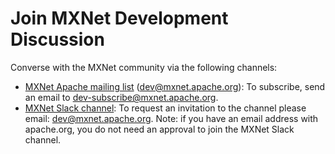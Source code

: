 # Join MXNet Development Discussion

Converse with the MXNet community via the following channels:

- [MXNet Apache mailing list](https://lists.apache.org/list.html?dev@mxnet.apache.org) (dev@mxnet.apache.org): To subscribe, send an email to <a href="mailto:dev-subscribe@mxnet.apache.org">dev-subscribe@mxnet.apache.org</a>.
- [MXNet Slack channel](https://apache-mxnet.slack.com): To request an invitation to the channel please email: <a href="mailto:dev@mxnet.apache.org">dev@mxnet.apache.org</a>. Note: if you have an email address with apache.org, you do not need an approval to join the MXNet Slack channel.
